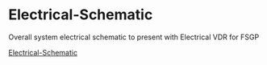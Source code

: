 # Electrical-Schematic
Overall system electrical schematic to present with Electrical VDR for FSGP

[Electrical-Schematic](ElectricalSchem2024.pdf)